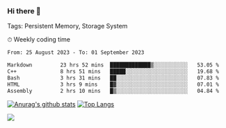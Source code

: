 ### Hi there 👋

Tags: Persistent Memory, Storage System

<!--

[![Anurag's github stats](https://github-readme-stats.vercel.app/api?username=wwyf)](https://github.com/anuraghazra/github-readme-stats)

[![Anurag's github stats](https://github-readme-stats.vercel.app/api?username=wwyf&count_private=true)](https://github.com/anuraghazra/github-readme-stats)


[![Top Langs](https://github-readme-stats.vercel.app/api/top-langs/?username=wwyf&count_private=true&&hide=jupyter%20notebook,html)](https://github.com/anuraghazra/github-readme-stats)



-->


⏱ Weekly coding time

<!--START_SECTION:waka-->

```txt
From: 25 August 2023 - To: 01 September 2023

Markdown         23 hrs 52 mins  █████████████▒░░░░░░░░░░░   53.05 %
C++              8 hrs 51 mins   █████░░░░░░░░░░░░░░░░░░░░   19.68 %
Bash             3 hrs 31 mins   ██░░░░░░░░░░░░░░░░░░░░░░░   07.83 %
HTML             3 hrs 9 mins    █▓░░░░░░░░░░░░░░░░░░░░░░░   07.01 %
Assembly         2 hrs 10 mins   █▒░░░░░░░░░░░░░░░░░░░░░░░   04.84 %
```

<!--END_SECTION:waka-->



[![Anurag's github stats](https://github-readme-stats.vercel.app/api?username=wwyf&count_private=true&show_icons=true&hide_border=true)](https://github.com/anuraghazra/github-readme-stats) [![Top Langs](https://github-readme-stats.vercel.app/api/top-langs/?username=wwyf&count_private=true&hide=jupyter%20notebook,html,OpenEdge%20ABL&langs_count=10&layout=compact&hide_border=true)](https://github.com/anuraghazra/github-readme-stats)

<!--

[![willianrod's wakatime stats](https://github-readme-stats.vercel.app/api/wakatime?username=wwyf)](https://github.com/anuraghazra/github-readme-stats)


-->

![](https://hit.yhype.me/github/profile?user_id=23121291)
